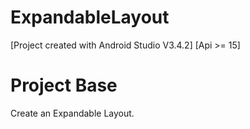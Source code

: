# ExpandableLayout

[Project created with Android Studio V3.4.2] [Api >= 15]

# Project Base
Create an Expandable Layout.